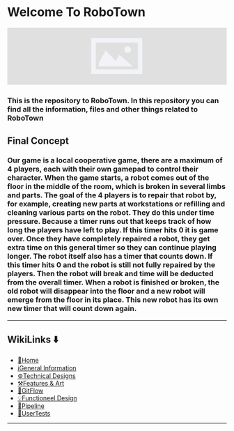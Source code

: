 # Welcome To RoboTown 
![BannerPlaceHolder](/Images/BannerPlaceHolder.jpg)
### This is the repository to RoboTown. In this repository you can find all the information, files and other things related to RoboTown

## Final Concept
### Our game is a local cooperative game, there are a maximum of 4 players, each with their own gamepad to control their character. When the game starts, a robot comes out of the floor in the middle of the room, which is broken in several limbs and parts. The goal of the 4 players is to repair that robot by, for example, creating new parts at workstations or refilling and cleaning various parts on the robot. They do this under time pressure. Because a timer runs out that keeps track of how long the players have left to play. If this timer hits 0 it is game over. Once they have completely repaired a robot, they get extra time on this general timer so they can continue playing longer. The robot itself also has a timer that counts down. If this timer hits 0 and the robot is still not fully repaired by the players. Then the robot will break and time will be deducted from the overall timer. When a robot is finished or broken, the old robot will disappear into the floor and a new robot will emerge from the floor in its place. This new robot has its own new timer that will count down again.

***
## WikiLinks ⬇️
<ul>
      <li><a href="https://github.com/DerPanzerFaust/RoboTown/wiki">🏡Home</a></li>
      <li><a href="https://github.com/DerPanzerFaust/RoboTown/wiki/%E2%84%B9%EF%B8%8FGeneral-Information">ℹGeneral Information</a></li>
      <li><a href="https://github.com/DerPanzerFaust/RoboTown/wiki/%E2%9A%99%EF%B8%8FTechnical-Designs">⚙️Technical Designs</a></li>
      <li><a href="https://github.com/DerPanzerFaust/RoboTown/wiki/%E2%9A%92%EF%B8%8FFeatures-&-Art">⚒️Features & Art</a></li>
      <li><a href="https://github.com/DerPanzerFaust/RoboTown/wiki/%F0%9F%8C%8AGitFlow">🌊GitFlow</a></li>
      <li><a href="https://github.com/DerPanzerFaust/RoboTown/wiki/%F0%9F%92%A1Functional-Designs">💡Functioneel Design</a></li>
      <li><a href="https://github.com/DerPanzerFaust/RoboTown/wiki/%F0%9F%93%83Pipeline">📃Pipeline</a></li>
      <li><a href="https://github.com/DerPanzerFaust/RoboTown/wiki/%F0%9F%A7%AAUserTests">🧪UserTests</a></li>
    </ul>

***
